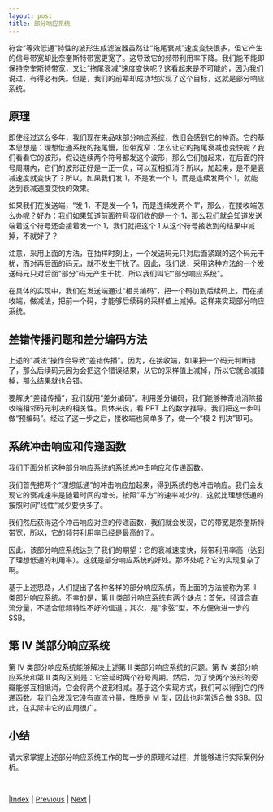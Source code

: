 ```yaml
---
layout: post
title: 部分响应系统
---
```


符合“等效低通”特性的波形生成滤波器虽然让“拖尾衰减”速度变快很多，但它产生的信号带宽却比奈奎斯特带宽更宽了。这导致它的频带利用率下降。我们能不能即保持奈奎斯特带宽，又让“拖尾衰减”速度变快呢？这看起来是不可能的，因为我们说过，有得必有失。但是，我们的前辈却成功地实现了这个目标，这就是部分响应系统。

## 原理

即使经过这么多年，我们现在来品味部分响应系统，依旧会感到它的神奇。它的基本思想是：理想低通系统的拖尾慢，但带宽窄；怎么让它的拖尾衰减也变快呢？我们看看它的波形，假设连续两个符号都发这个波形，那么它们加起来，在后面的符号周期内，它们的波形正好是一正一负，可以互相抵消？所以，加起来，是不是衰减速度就变快了？所以，如果我们发 1，不是发一个 1，而是连续发两个 1，就能达到衰减速度变快的效果。

如果我们在发送端，“发 1，不是发一个 1，而是连续发两个 1”，那么，在接收端怎么办呢？好办：我们如果知道前面符号我们收的是一个 1，那么我们就会知道发送端着这个符号还会接着发一个 1，我们就把这个 1 从这个符号接收到的结果中减掉，不就好了？

注意，采用上面的方法，在抽样时刻上，一个发送码元只对后面紧跟的这个码元干扰，而对再后面的码元，就不发生干扰了。因此，我们说，采用这种方法的一个发送码元只对后面“部分”码元产生干扰，所以我们叫它“部分响应系统”。

在具体的实现中，我们在发送端通过“相关编码”，把一个码加到后续码上，而在接收端，做减法，把前一个码，才能够后续码的采样值上减掉。这样来实现部分响应系统。

## 差错传播问题和差分编码方法

上述的“减法”操作会导致“差错传播”。因为，在接收端，如果把一个码元判断错了，那么后续码元因为会把这个错误结果，从它的采样值上减掉，所以它就会减错掉，那么结果就也会错。

要解决“差错传播”，我们就用“差分编码”。利用差分编码，我们能够神奇地消除接收端相邻码元判决的相关性。具体来说，看 PPT 上的数学推导。我们把这一步叫做“预编码”。经过了这一步之后，接收端也简单多了，做一个“模 2 判决”即可。

## 系统冲击响应和传递函数

我们下面分析这种部分响应系统的系统总冲击响应和传递函数。

我们首先把两个“理想低通”的冲击响应加起来，得到系统的总冲击响应。我们会发现它的衰减速率是随着时间的增长，按照”平方“的速率减少的，这就比理想低通的按照时间”线性“减少要快多了。

我们然后获得这个冲击响应对应的传递函数，我们就会发现，它的带宽是奈奎斯特带宽，所以，它的频带利用率已经是最高的了。

因此，该部分响应系统达到了我们的期望：它的衰减速度快，频带利用率高（达到了理想低通的利用率）。这就是部分响应系统的好处。那坏处呢？它的实现复杂了啊。

基于上述思路，人们提出了各种各样的部分响应系统，而上面的方法被称为第 II 类部分响应系统。不幸的是，第 II 类部分响应系统有两个缺点：首先，频谱含直流分量，不适合低频特性不好的信道；其次，是“余弦”型，不方便做进一步的 SSB。

## 第 IV 类部分响应系统

第 IV 类部分响应系统能够解决上述第 II 类部分响应系统的问题。第 IV 类部分响应系统和第 II 类的区别是：它会延时两个符号周期。然后，为了使两个波形的旁瓣能够互相抵消，它会将两个波形相减。基于这个实现方式，我们可以得到它的传递函数。我们会发现它没有直流分量，性质是 M 型，因此也非常适合做 SSB。因此，在实际中它的应用很广。

## 小结

请大家掌握上述部分响应系统工作的每一步的原理和过程，并能够进行实际案例分析。

<br/>

|[Index](./) | [Previous](4-7-isi) | [Next](4-11-error) |